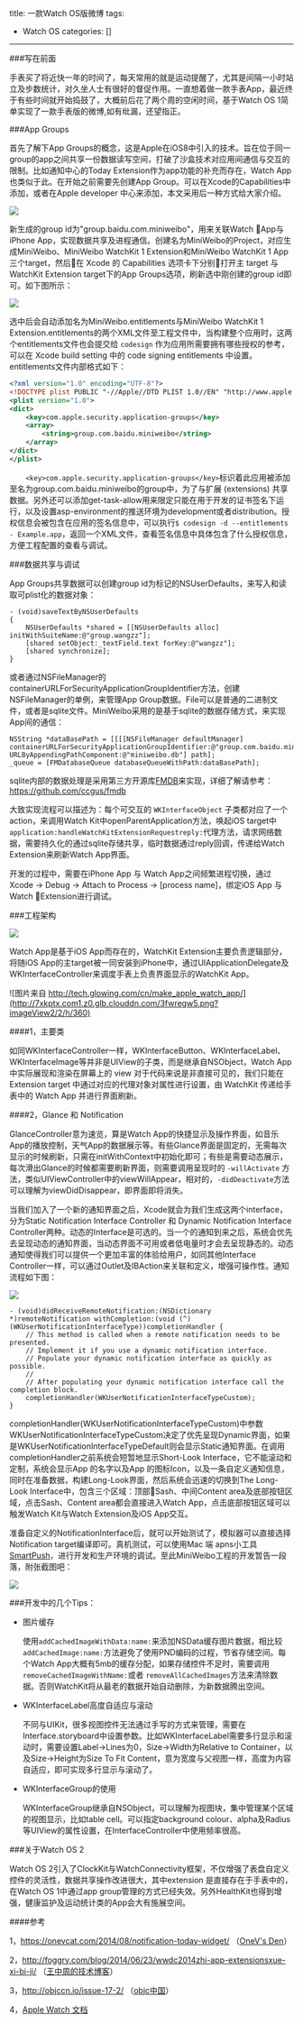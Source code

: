 title: 一款Watch OS版微博
tags:
  - Watch OS
categories: []
---

###写在前面

手表买了将近快一年的时间了，每天常用的就是运动提醒了，尤其是间隔一小时站立及步数统计，对久坐人士有很好的督促作用。一直想着做一款手表App，最近终于有些时间就开始捣鼓了，大概前后花了两个周的空闲时间，基于Watch OS 1简单实现了一款手表版的微博,如有纰漏，还望指正。

###App Groups

首先了解下App Groups的概念，这是Apple在iOS8中引入的技术。旨在位于同一group的app之间共享一份数据读写空间，打破了沙盒技术对应用间通信与交互的限制。比如通知中心的Today Extension作为app功能的补充而存在，Watch App也类似于此。在开始之前需要先创建App Group。可以在Xcode的Capabilities中添加，或者在Apple developer 中心来添加，本文采用后一种方式给大家介绍。

![](http://7xkptx.com1.z0.glb.clouddn.com/34f4wv4wrb.png)

新生成的group id为"group.baidu.com.miniweibo"，用来关联Watch App与iPhone App，实现数据共享及进程通信。创建名为MiniWeibo的Project，对应生成MiniWeibo、MiniWeibo WatchKit 1 Extension和MiniWeibo WatchKit 1 App 三个target，然后在 Xcode 的 Capabilities 选项卡下分别打开主 target 与 WatchKit Extension target下的App Groups选项，刷新选中刚创建的group id即可。如下图所示：

![](http://7xkptx.com1.z0.glb.clouddn.com/43fwrgberh5.png)

选中后会自动添加名为MiniWeibo.entitlements与MiniWeibo WatchKit 1 Extension.entitlements的两个XML文件至工程文件中，当构建整个应用时，这两个entitlements文件也会提交给 `codesign` 作为应用所需要拥有哪些授权的参考，可以在 Xcode build setting 中的 code signing entitlements 中设置。entitlements文件内部格式如下：

``` xml
<?xml version="1.0" encoding="UTF-8"?>
<!DOCTYPE plist PUBLIC "-//Apple//DTD PLIST 1.0//EN" "http://www.apple.com/DTDs/PropertyList-1.0.dtd">
<plist version="1.0">
<dict>
    <key>com.apple.security.application-groups</key>
    <array>
    	<string>group.com.baidu.miniweibo</string>
    </array>
</dict>
</plist>
```

`    <key>com.apple.security.application-groups</key>`标识着此应用被添加至名为group.com.baidu.miniweibo的group中，为了与扩展 (extensions) 共享数据。另外还可以添加get-task-allow用来限定只能在用于开发的证书签名下运行，以及设置asp-environment的推送环境为development或者distribution。授权信息会被包含在应用的签名信息中，可以执行`$ codesign -d --entitlements - Example.app`，返回一个XML文件，查看签名信息中具体包含了什么授权信息，方便工程配置的查看与调试。

###数据共享与调试

App Groups共享数据可以创建group id为标记的NSUserDefaults，来写入和读取可plist化的数据对象：

``` objc
- (void)saveTextByNSUserDefaults
{
    NSUserDefaults *shared = [[NSUserDefaults alloc] initWithSuiteName:@"group.wangzz"];
    [shared setObject:_textField.text forKey:@"wangzz"];
    [shared synchronize];
}
```

或者通过NSFileManager的containerURLForSecurityApplicationGroupIdentifier方法，创建NSFileManager的单例，来管理App Group数据。File可以是普通的二进制文件，或者是sqlite文件。MiniWeibo采用的是基于sqlite的数据存储方式，来实现App间的通信：

``` objc
NSString *dataBasePath = [[[[NSFileManager defaultManager] containerURLForSecurityApplicationGroupIdentifier:@"group.com.baidu.miniweibo"] URLByAppendingPathComponent:@"miniweibo.db"] path];
_queue = [FMDatabaseQueue databaseQueueWithPath:dataBasePath];
```

sqlite内部的数据处理是采用第三方开源库[FMDB](https://github.com/ccgus/fmdb)来实现，详细了解请参考：https://github.com/ccgus/fmdb

大致实现流程可以描述为：每个可交互的 `WKInterfaceObject` 子类都对应了一个 action，来调用Watch Kit中openParentApplication方法，唤起iOS target中`application:handleWatchKitExtensionRequestreply:`代理方法，请求网络数据，需要持久化的通过sqlite存储共享，临时数据通过reply回调，传递给Watch Extension来刷新Watch App界面。

开发的过程中，需要在iPhone App 与 Watch App之间频繁进程切换，通过Xcode -> Debug -> Attach to Process -> [process name]，绑定iOS App 与 Watch Extension进行调试。

###工程架构

![](http://7xkptx.com1.z0.glb.clouddn.com/2fwehetjty.png)

Watch App是基于iOS App而存在的，WatchKit Extension主要负责逻辑部分，将随iOS App的主target被一同安装到iPhone中，通过UIApplicationDelegate及WKInterfaceController来调度手表上负责界面显示的WatchKit App。

![图片来自 http://tech.glowing.com/cn/make_apple_watch_app/](http://7xkptx.com1.z0.glb.clouddn.com/3fwregw5.png?imageView2/2/h/360)

####1，主要类

如同WKInterfaceController一样，WKInterfaceButton、WKInterfaceLabel、WKInterfaceImage等并非是UIView的子类，而是继承自NSObject，Watch App 中实际展现和渲染在屏幕上的 view 对于代码来说是非直接可见的，我们只能在 Extension target 中通过对应的代理对象对属性进行设置，由 WatchKit 传递给手表中的 Watch App 并进行界面刷新。

####2，Glance 和 Notification

GlanceController意为速览，算是Watch App的快捷显示及操作界面，如音乐App的播放控制，天气App的数据展示等。有些Glance界面是固定的，无需每次显示的时候刷新，只需在initWithContext中初始化即可；有些是需要动态展示，每次滑出Glance的时候都需要刷新界面，则需要调用呈现时的 `-willActivate` 方法，类似UIViewController中的viewWillAppear，相对的，`-didDeactivate`方法可以理解为viewDidDisappear，即界面即将消失。

当我们加入了一个新的通知界面之后，Xcode就会为我们生成这两个interface，分为Static Notification Interface Controller 和 Dynamic Notification Interface Controller两种。动态的Interface是可选的。当一个的通知到来之后，系统会优先去呈现动态的通知界面，当动态界面不可用或者低电量时才会去呈现静态的。动态通知使得我们可以提供一个更加丰富的体验给用户，如同其他Interface Controller一样，可以通过Outlet及IBAction来关联和定义，增强可操作性。通知流程如下图：

![](http://7xkptx.com1.z0.glb.clouddn.com/3df3wg45g.png)

``` objc
- (void)didReceiveRemoteNotification:(NSDictionary *)remoteNotification withCompletion:(void (^)(WKUserNotificationInterfaceType))completionHandler {
    // This method is called when a remote notification needs to be presented.
    // Implement it if you use a dynamic notification interface.
    // Populate your dynamic notification interface as quickly as possible.
    //
    // After populating your dynamic notification interface call the completion block.
    completionHandler(WKUserNotificationInterfaceTypeCustom);
}
```

​    completionHandler(WKUserNotificationInterfaceTypeCustom)中参数WKUserNotificationInterfaceTypeCustom决定了优先呈现Dynamic界面，如果是WKUserNotificationInterfaceTypeDefault则会显示Static通知界面。在调用completionHandler之前系统会短暂地显示Short-Look Interface，它不能滚动和定制，系统会显示App 的名字以及App 的图标Icon，以及一条自定义通知信息，同时在准备数据，构建Long-Look界面，然后系统会迅速的切换到The Long-Look Interface中，包含三个区域：顶部Sash、中间Content area及底部按钮区域，点击Sash、Content area都会直接进入Watch App，点击底部按钮区域可以触发Watch Kit与Watch Extension及iOS App交互。

准备自定义的NotificationInterface后，就可以开始测试了，模拟器可以直接选择Notification target编译即可。真机测试，可以使用Mac 端 apns小工具[SmartPush](https://github.com/shaojiankui/SmartPush)，进行开发和生产环境的调试。至此MiniWeibo工程的开发暂告一段落，附张截图吧：

![](http://7xkptx.com1.z0.glb.clouddn.com/1a0cef138909a32f8519deb24.png)

###开发中的几个Tips：

- 图片缓存

  使用`addCachedImageWithData:name:`来添加NSData缓存图片数据，相比较`addCachedImage:name:`方法避免了使用PND编码的过程，节省存储空间。每个Watch App大概有5mb的缓存分配，如果存储控件不足时，需要调用 `removeCachedImageWithName:`或者 `removeAllCachedImages`方法来清除数据。否则WatchKit将从最老的数据开始自动删除，为新数据腾出空间。


- WKInterfaceLabel高度自适应与滚动

  不同与UIKit，很多视图控件无法通过手写的方式来管理，需要在Interface.storyboard中设置参数。比如WKInterfaceLabel需要多行显示和滚动时，需要设置Label->Lines为0，Size->Width为Relative to Container，以及Size->Height为Size To Fit Content，意为宽度与父视图一样，高度为内容自适应，即可实现多行显示与滚动了。
- WKInterfaceGroup的使用

  WKInterfaceGroup继承自NSObject，可以理解为视图块，集中管理某个区域的视图显示，比如table cell。可以指定background colour、alpha及Radius等UIView的属性设置，在InterfaceController中使用频率很高。

###关于Watch OS 2

Watch OS 2引入了ClockKit与WatchConnectivity框架，不仅增强了表盘自定义控件的灵活性，数据共享操作改进很大，其中extension 是直接存在于手表中的，在Watch OS 1中通过app group管理的方式已经失效。另外HealthKit也得到增强，健康监护及运动统计类的App会大有施展空间。

####参考

1，https://onevcat.com/2014/08/notification-today-widget/ （[OneV's Den](https://onevcat.com/#blog)）

2，http://foggry.com/blog/2014/06/23/wwdc2014zhi-app-extensionsxue-xi-bi-ji/ （[王中周的技术博客](http://foggry.com/)）

3，http://objccn.io/issue-17-2/ （[objc中国](http://objccn.io/)）

4，[Apple Watch 文档](https://developer.apple.com/library/ios/documentation/General/Conceptual/WatchKitProgrammingGuide/BasicSupport.html)

















#### 